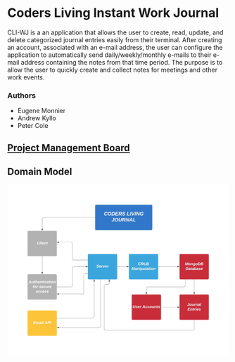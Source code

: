# Coders Living Instant Work Journal
CLI-WJ is a an application that allows the user to create, read, update, and delete categorized journal entries easily from their terminal. After creating an account, associated with an e-mail address, the user can configure the application to automatically send daily/weekly/monthly e-mails to their e-mail address containing the notes from that time period. The purpose is to allow the user to quickly create and collect notes for meetings and other work events.

### Authors
- Eugene Monnier
- Andrew Kyllo
- Peter Cole

## [Project Management Board](#https://github.com/Coders-Living-Instant-Work-Journal/coders-living-instant-work-journal/projects/1)

## Domain Model
![CLI-WJ Domain Model](./assets/coders-living-instant-work-journal-dom.jpeg)